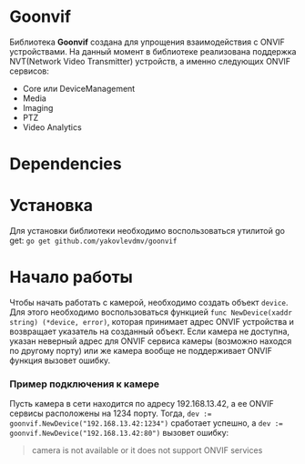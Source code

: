 # Goonvif
Библиотека **Goonvif** создана для упрощения взаимодействия с ONVIF устройствами. На данный момент в библиотеке реализована поддержка NVT(Network Video Transmitter) устройств, а именно следующих ONVIF сервисов:
- Core или DeviceManagement
- Media
- Imaging
- PTZ
- Video Analytics
# Dependencies

# Установка
Для установки библиотеки необходимо воспользоваться утилитой go get:
`go get github.com/yakovlevdmv/goonvif`

# Начало работы
Чтобы начать работать с камерой, необходимо создать объект `device`.
Для этого необходимо воспользоваться функцией `func NewDevice(xaddr string) (*device, error)`,
которая принимает адрес ONVIF устройства и возвращает указатель на созданный объект.
Если камера не доступна, указан неверный адрес для ONVIF сервиса камеры (возможно находся по другому порту) или же камера вообще не поддерживает ONVIF
функция вызовет ошибку.
### Пример подключения к камере
Пусть камера в сети находится по адресу 192.168.13.42, а ее ONVIF сервисы расположены на 1234 порту. Тогда,
`dev := goonvif.NewDevice("192.168.13.42:1234")`
сработает успешно, а
`dev := goonvif.NewDevice("192.168.13.42:80")`
вызовет ошибку:
> camera is not available or it does not support ONVIF services
